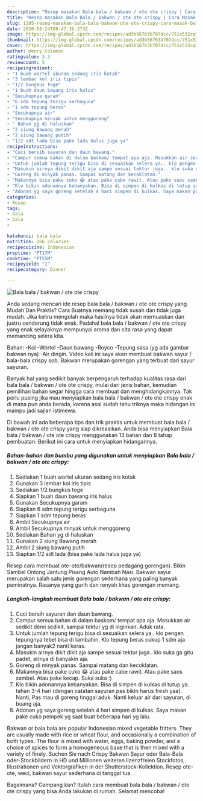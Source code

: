 ```yaml
---
description: "Resep masakan Bala bala / bakwan / ote ote crispy | Cara Masak Bala bala / bakwan / ote ote crispy Yang Sempurna"
title: "Resep masakan Bala bala / bakwan / ote ote crispy | Cara Masak Bala bala / bakwan / ote ote crispy Yang Sempurna"
slug: 1195-resep-masakan-bala-bala-bakwan-ote-ote-crispy-cara-masak-bala-bala-bakwan-ote-ote-crispy-yang-sempurna
date: 2020-08-24T08:47:36.373Z
image: https://img-global.cpcdn.com/recipes/ad3b56763b707dcc/751x532cq70/bala-bala-bakwan-ote-ote-crispy-foto-resep-utama.jpg
thumbnail: https://img-global.cpcdn.com/recipes/ad3b56763b707dcc/751x532cq70/bala-bala-bakwan-ote-ote-crispy-foto-resep-utama.jpg
cover: https://img-global.cpcdn.com/recipes/ad3b56763b707dcc/751x532cq70/bala-bala-bakwan-ote-ote-crispy-foto-resep-utama.jpg
author: Henry Coleman
ratingvalue: 3.3
reviewcount: 5
recipeingredient:
- "1 buah wortel ukuran sedang iris kotak"
- "3 lembar kol iris tipis"
- "1/2 bungkus toge"
- "1 buah daun bawang iris halus"
- "Secukupnya garam"
- "6 sdm tepung terigu serbaguna"
- "1 sdm tepung beras"
- "Secukupnya air"
- "Secukupnya minyak untuk menggoreng"
- " Bahan yg di haluskan"
- "2 siung Bawang merah"
- "2 siung bawang putih"
- "1/2 sdt lada bisa pake lada halus juga ya"
recipeinstructions:
- "Cuci bersih sayuran dan daun bawang."
- "Campur semua bahan di dalam baskom/ tempat apa aja. Masukkan air sedikit demi sedikit, sampai tektur yg di inginkan. Aduk rata."
- "Untuk jumlah tepung terigu bisa di sesuaikan selera ya.. klo pengen tepungnya tebel bisa di tambahin. Klo tepung beras cukup 1 sdm aja jangan banyak2 nanti keras."
- "Masukin airnya dikit dikit aja sampe sesuai tektur juga.. klo suka ga gitu padet, airnya di banyakin aja."
- "Goreng di minyak panas. Sampai matang dan kecoklatan."
- "Makannya bisa pake cuko 😂 atau pake cabe rawit. Atau pake saos sambel. Atau pake kecap. Suka suka :)"
- "Klo bikin adonannya kebanyakan. Bisa di simpen di kulkas di tutup ya.. tahan 3-4 hari (dengan catatan sayuran pas bikin harus fresh yaa). Nanti, Pas mau di goreng tinggal aduk. Nanti keluar air dari sayuran, di buang aja."
- "Adonan yg saya goreng setelah 4 hari simpen di kulkas. Saya makan pake cuko pempek yg saat buat beberapa hari yg lalu."
categories:
- Resep
tags:
- bala
- bala
- 

katakunci: bala bala  
nutrition: 166 calories
recipecuisine: Indonesian
preptime: "PT17M"
cooktime: "PT55M"
recipeyield: "1"
recipecategory: Dinner

---
```



![Bala bala / bakwan / ote ote crispy](https://img-global.cpcdn.com/recipes/ad3b56763b707dcc/751x532cq70/bala-bala-bakwan-ote-ote-crispy-foto-resep-utama.jpg)

Anda sedang mencari ide resep bala bala / bakwan / ote ote crispy yang Mudah Dan Praktis? Cara Buatnya memang tidak susah dan tidak juga mudah. Jika keliru mengolah maka hasilnya tidak akan memuaskan dan justru cenderung tidak enak. Padahal bala bala / bakwan / ote ote crispy yang enak selayaknya mempunyai aroma dan cita rasa yang dapat memancing selera kita.

Bahan: -Kol -Wortel -Daun bawang -Royco -Tepung sasa (yg ada gambar bakwan nya) -Air dingin. Video kali ini saya akan membuat bakwan sayur / bala-bala crispy sob. Bakwan merupakan gorengan yang terbuat dari sayur sayuran.

Banyak hal yang sedikit banyak berpengaruh terhadap kualitas rasa dari bala bala / bakwan / ote ote crispy, mulai dari jenis bahan, kemudian pemilihan bahan segar hingga cara membuat dan menghidangkannya. Tak perlu pusing jika mau menyiapkan bala bala / bakwan / ote ote crispy enak di mana pun anda berada, karena asal sudah tahu triknya maka hidangan ini mampu jadi sajian istimewa.


Di bawah ini ada beberapa tips dan trik praktis untuk membuat bala bala / bakwan / ote ote crispy yang siap dikreasikan. Anda bisa menyiapkan Bala bala / bakwan / ote ote crispy menggunakan 13 bahan dan 8 tahap pembuatan. Berikut ini cara untuk menyiapkan hidangannya.

<!--inarticleads1-->

##### Bahan-bahan dan bumbu yang digunakan untuk menyiapkan Bala bala / bakwan / ote ote crispy:

1. Sediakan 1 buah wortel ukuran sedang iris kotak
1. Gunakan 3 lembar kol iris tipis
1. Sediakan 1/2 bungkus toge
1. Siapkan 1 buah daun bawang iris halus
1. Gunakan Secukupnya garam
1. Siapkan 6 sdm tepung terigu serbaguna
1. Siapkan 1 sdm tepung beras
1. Ambil Secukupnya air
1. Ambil Secukupnya minyak untuk menggoreng
1. Sediakan  Bahan yg di haluskan
1. Gunakan 2 siung Bawang merah
1. Ambil 2 siung bawang putih
1. Siapkan 1/2 sdt lada (bisa pake lada halus juga ya)


Resep cara membuat ote-ote/bakwan(resep pedagang gorengan). Bikin Sambel Ontong Jantung Pisang Auto Nambah Nasi. Bakwan sayur merupakan salah satu jenis gorengan sederhana yang paling banyak peminatnya. Rasanya yang gurih dan renyah khas gorengan memang. 

<!--inarticleads2-->

##### Langkah-langkah membuat Bala bala / bakwan / ote ote crispy:

1. Cuci bersih sayuran dan daun bawang.
1. Campur semua bahan di dalam baskom/ tempat apa aja. Masukkan air sedikit demi sedikit, sampai tektur yg di inginkan. Aduk rata.
1. Untuk jumlah tepung terigu bisa di sesuaikan selera ya.. klo pengen tepungnya tebel bisa di tambahin. Klo tepung beras cukup 1 sdm aja jangan banyak2 nanti keras.
1. Masukin airnya dikit dikit aja sampe sesuai tektur juga.. klo suka ga gitu padet, airnya di banyakin aja.
1. Goreng di minyak panas. Sampai matang dan kecoklatan.
1. Makannya bisa pake cuko 😂 atau pake cabe rawit. Atau pake saos sambel. Atau pake kecap. Suka suka :)
1. Klo bikin adonannya kebanyakan. Bisa di simpen di kulkas di tutup ya.. tahan 3-4 hari (dengan catatan sayuran pas bikin harus fresh yaa). Nanti, Pas mau di goreng tinggal aduk. Nanti keluar air dari sayuran, di buang aja.
1. Adonan yg saya goreng setelah 4 hari simpen di kulkas. Saya makan pake cuko pempek yg saat buat beberapa hari yg lalu.


Bakwan or bala bala are popular Indonesian mixed vegetable fritters. They are usually made with rice or wheat flour, and occasionally a combination of both types. The flour is mixed with water, eggs, baking powder, and a choice of spices to form a homogeneous base that is then mixed with a variety of finely. Suchen Sie nach Crispy Bakwan Sayur oder Bala-Bala oder-Stockbildern in HD und Millionen weiteren lizenzfreien Stockfotos, Illustrationen und Vektorgrafiken in der Shutterstock-Kollektion. Resep ote-ote, weci, bakwan sayur sederhana di tanggal tua. 

Bagaimana? Gampang kan? Itulah cara membuat bala bala / bakwan / ote ote crispy yang bisa Anda lakukan di rumah. Selamat mencoba!
